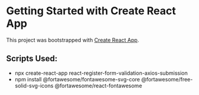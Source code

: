 # Getting Started with Create React App

This project was bootstrapped with [Create React App](https://github.com/facebook/create-react-app).

## Scripts Used:

- npx create-react-app react-register-form-validation-axios-submission
- npm install @fortawesome/fontawesome-svg-core @fortawesome/free-solid-svg-icons @fortawesome/react-fontawesome
